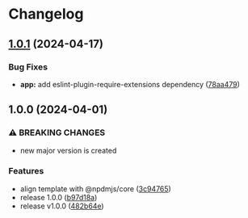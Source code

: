 # Changelog

## [1.0.1](https://github.com/npdmjs/generator-npdmjs/compare/v1.0.0...v1.0.1) (2024-04-17)


### Bug Fixes

* **app:** add eslint-plugin-require-extensions dependency ([78aa479](https://github.com/npdmjs/generator-npdmjs/commit/78aa4792113a87dbade58e79fcaf705b76bfaece))

## 1.0.0 (2024-04-01)


### ⚠ BREAKING CHANGES

* new major version is created

### Features

* align template with @npdmjs/core ([3c94765](https://github.com/npdmjs/generator-npdmjs/commit/3c947651877cdf58e39ea24844dde3eb95000db1))
* release 1.0.0 ([b97d18a](https://github.com/npdmjs/generator-npdmjs/commit/b97d18a85a445da97d0e5c7ad22ec06e6e03e32a))
* release v1.0.0 ([482b64e](https://github.com/npdmjs/generator-npdmjs/commit/482b64eb75dfdc8ef5874ba57a88cacb205b65de))
